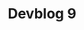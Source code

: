 ---
slug: 9
title: Devblog 9
description: Whoop! it’s been another amazing month here at Scrap Mechanic HQ. Our team has been tinkering their ...
image: images/devblog/9/title.png
toc_max_heading_level: 4
authors: kacper
---